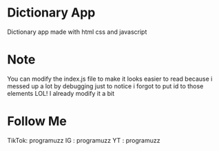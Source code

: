 # Dictionary App
Dictionary app made with html css and javascript

# Note
You can modify the index.js file to make it looks easier to read because i messed up a lot by debugging just to notice i forgot to put id to those elements LOL!
I already modify it a bit

# Follow Me
TikTok: programuzz
IG : programuzz
YT : programuzz
